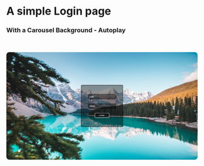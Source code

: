 # A simple Login page

### With a Carousel Background - Autoplay

<img src="./assets/img/preview.png" style="border-radius:.5rem; margin-top:2rem; margin-bottom:2rem;">
